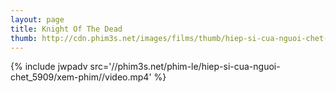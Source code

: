 ```yaml
---
layout: page
title: Knight Of The Dead
thumb: http://cdn.phim3s.net/images/films/thumb/hiep-si-cua-nguoi-chet-knight-of-the-dead-2013.jpg
---
```

{% include jwpadv src='//phim3s.net/phim-le/hiep-si-cua-nguoi-chet_5909/xem-phim//video.mp4' %}